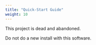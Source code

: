 ```yaml
---
title: "Quick-Start Guide"
weight: 10
---
```


This project is dead and abandoned.

Do not do a new install with this software.


